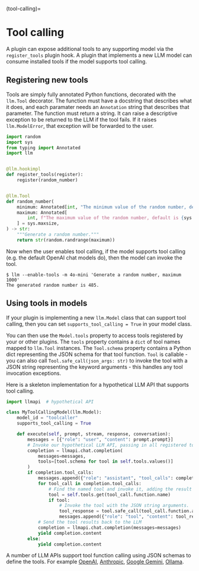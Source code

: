(tool-calling)=
# Tool calling

A plugin can expose additional tools to any supporting model via the `register_tools` plugin hook.
A plugin that implements a new LLM model can consume installed tools if the model supports tool calling.

## Registering new tools

Tools are simply fully annotated Python functions, decorated with the `llm.Tool` decorator.
The function must have a docstring that describes what it does, and each paramater needs
an `Annotation` string that describes that parameter.
The function must return a string. It can raise a descriptive exception to be returned to the LLM if the tool fails.
If it raises `llm.ModelError`, that exception will be forwarded to the user.

```python
import random
import sys
from typing import Annotated
import llm


@llm.hookimpl
def register_tools(register):
    register(random_number)


@llm.Tool
def random_number(
    minimum: Annotated[int, "The minimum value of the random number, default is 0"] = 0,
    maximum: Annotated[
        int, f"The maximum value of the random number, default is {sys.maxsize}."
    ] = sys.maxsize,
) -> str:
    """Generate a random number."""
    return str(random.randrange(maximum))
```

Now when the user enables tool calling, if the model supports tool calling
(e.g. the default OpenAI chat models do), then the model can invoke the tool.
```shell-session
$ llm --enable-tools -m 4o-mini 'Generate a random number, maximum 1000'
The generated random number is 485.
```

## Using tools in models

If your plugin is implementing a new `llm.Model` class that can support tool calling,
then you can set `supports_tool_calling = True` in your model class.

You can then use the `Model.tools` property to access tools registered by your or other plugins.
The `tools` property contains a `dict` of tool names mapped to `llm.Tool` instances.
The `Tool.schema` property contains a Python dict representing the JSON schema for that tool function.
`Tool` is callable - you can also call `Tool.safe_call(json_args: str)` to invoke the tool with a JSON
string representing the keyword arguments - this handles any tool invocation exceptions.

Here is a skeleton implementation for a hypothetical LLM API that supports tool calling.
```python
import llmapi  # hypothetical API

class MyToolCallingModel(llm.Model):
    model_id = "toolcaller"
    supports_tool_calling = True

    def execute(self, prompt, stream, response, conversation):
        messages = [{"role": "user", "content": prompt.prompt}]
        # Invoke our hypothetical LLM API, passing in all registered tool schemas.
        completion = llmapi.chat.completion(
            messages=messages,
            tools=[tool.schema for tool in self.tools.values()]
        )
        if completion.tool_calls:
            messages.append({"role": "assistant", "tool_calls": completion.tool_calls})
            for tool_call in completion.tool_calls:
                # Find the named tool and invoke it, adding the result to messages
                tool = self.tools.get(tool_call.function.name)
                if tool:
                    # Invoke the tool with the JSON string arguments.
                    tool_response = tool.safe_call(tool_call.function.arguments)
                    messages.append({"role": "tool", "content": tool_response, "tool_call_id": tool_call.id})
            # Send the tool results back to the LLM
            completion = llmapi.chat.completion(messages=messages)
            yield completion.content
        else:
            yield completion.content
```

A number of LLM APIs support tool function calling using JSON schemas to define the tools.
For example [OpenAI](https://platform.openai.com/docs/guides/function-calling),
[Anthropic](https://docs.anthropic.com/en/docs/build-with-claude/tool-use),
[Google Gemini](https://ai.google.dev/gemini-api/docs/function-calling#function_declarations),
[Ollama](https://github.com/ollama/ollama/blob/main/docs/api.md#chat-request-with-tools).